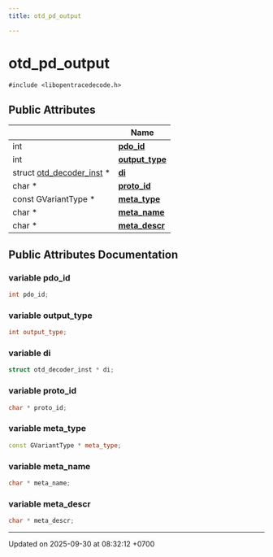 ```yaml
---
title: otd_pd_output

---
```


# otd_pd_output






`#include <libopentracedecode.h>`

## Public Attributes

|                | Name           |
| -------------- | -------------- |
| int | **[pdo_id](Classes/a00117.md#variable-pdo-id)**  |
| int | **[output_type](Classes/a00117.md#variable-output-type)**  |
| struct [otd_decoder_inst](Classes/a00113.md) * | **[di](Classes/a00117.md#variable-di)**  |
| char * | **[proto_id](Classes/a00117.md#variable-proto-id)**  |
| const GVariantType * | **[meta_type](Classes/a00117.md#variable-meta-type)**  |
| char * | **[meta_name](Classes/a00117.md#variable-meta-name)**  |
| char * | **[meta_descr](Classes/a00117.md#variable-meta-descr)**  |

## Public Attributes Documentation

### variable pdo_id

```cpp
int pdo_id;
```


### variable output_type

```cpp
int output_type;
```


### variable di

```cpp
struct otd_decoder_inst * di;
```


### variable proto_id

```cpp
char * proto_id;
```


### variable meta_type

```cpp
const GVariantType * meta_type;
```


### variable meta_name

```cpp
char * meta_name;
```


### variable meta_descr

```cpp
char * meta_descr;
```


-------------------------------

Updated on 2025-09-30 at 08:32:12 +0700